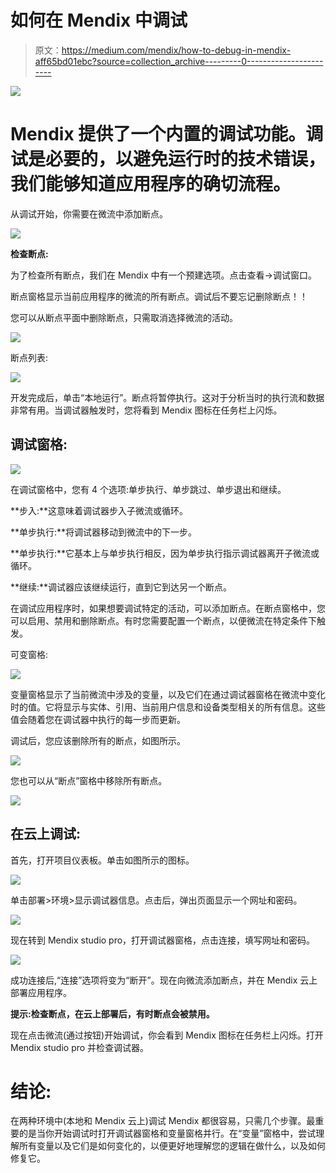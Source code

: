 # 如何在 Mendix 中调试

> 原文：<https://medium.com/mendix/how-to-debug-in-mendix-aff65bd01ebc?source=collection_archive---------0----------------------->

![](img/807a9d613b71e6ab89a29b0b2f25a458.png)

# Mendix 提供了一个内置的调试功能。调试是必要的，以避免运行时的技术错误，我们能够知道应用程序的确切流程。

从调试开始，你需要在微流中添加断点。

![](img/a942c7c636b4beea5640f1467f3050ee.png)

**检查断点:**

为了检查所有断点，我们在 Mendix 中有一个预建选项。点击查看->调试窗口。

断点窗格显示当前应用程序的微流的所有断点。调试后不要忘记删除断点！！

您可以从断点平面中删除断点，只需取消选择微流的活动。

![](img/4c48562fdb6ff105ac2c84e0a728ad0f.png)

断点列表:

![](img/4db99b61debed63d8018578efd14bdff.png)

开发完成后，单击“本地运行”。断点将暂停执行。这对于分析当时的执行流和数据非常有用。当调试器触发时，您将看到 Mendix 图标在任务栏上闪烁。

## 调试窗格:

![](img/93a3e6e8e166edfc84cdd1dd41698fcd.png)

在调试窗格中，您有 4 个选项:单步执行、单步跳过、单步退出和继续。

**步入:**这意味着调试器步入子微流或循环。

**单步执行:**将调试器移动到微流中的下一步。

**单步执行:**它基本上与单步执行相反，因为单步执行指示调试器离开子微流或循环。

**继续:**调试器应该继续运行，直到它到达另一个断点。

在调试应用程序时，如果想要调试特定的活动，可以添加断点。在断点窗格中，您可以启用、禁用和删除断点。有时您需要配置一个断点，以便微流在特定条件下触发。

可变窗格:

![](img/e58e54171a720168083af0fbafd7d63f.png)

变量窗格显示了当前微流中涉及的变量，以及它们在通过调试器窗格在微流中变化时的值。它将显示与实体、引用、当前用户信息和设备类型相关的所有信息。这些值会随着您在调试器中执行的每一步而更新。

调试后，您应该删除所有的断点，如图所示。

![](img/13dbbff5e4818b9bfcf8fdd3fec21474.png)

您也可以从“断点”窗格中移除所有断点。

![](img/81bf615596960c8ab62ac867ee0f45d7.png)

## 在云上调试:

首先，打开项目仪表板。单击如图所示的图标。

![](img/de63054edaabaf5775dd6c22f5530a8a.png)

单击部署>环境>显示调试器信息。点击后，弹出页面显示一个网址和密码。

![](img/0340b73f3e7a95f13c356253fae920b8.png)

现在转到 Mendix studio pro，打开调试器窗格，点击连接，填写网址和密码。

![](img/ef0ccff6dc1fde0e738436f54d3fd0f5.png)

成功连接后,“连接”选项将变为“断开”。现在向微流添加断点，并在 Mendix 云上部署应用程序。

**提示:检查断点，在云上部署后，有时断点会被禁用。**

现在点击微流(通过按钮)开始调试，你会看到 Mendix 图标在任务栏上闪烁。打开 Mendix studio pro 并检查调试器。

# **结论:**

在两种环境中(本地和 Mendix 云上)调试 Mendix 都很容易，只需几个步骤。最重要的是当你开始调试时打开调试器窗格和变量窗格并行。在“变量”窗格中，尝试理解所有变量以及它们是如何变化的，以便更好地理解您的逻辑在做什么，以及如何修复它。
